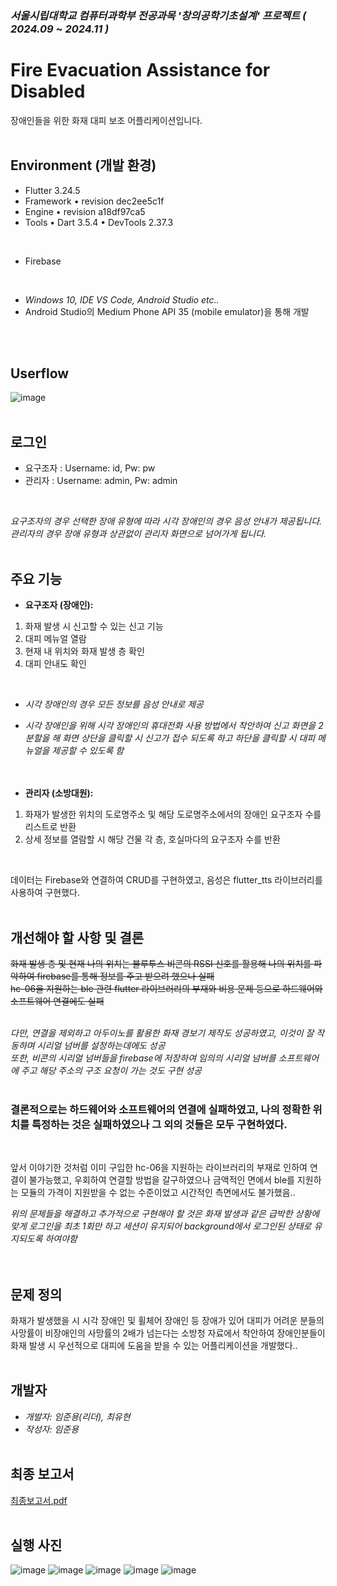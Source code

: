 ### *서울시립대학교 컴퓨터과학부 전공과목 '창의공학기초설계' 프로젝트 ( 2024.09 ~ 2024.11 )*

# Fire Evacuation Assistance for Disabled

 장애인들을 위한 화재 대피 보조 어플리케이션입니다.
<br/><br/>

## Environment (개발 환경)

- Flutter 3.24.5
- Framework • revision dec2ee5c1f
- Engine • revision a18df97ca5
- Tools • Dart 3.5.4 • DevTools 2.37.3
<br/>

- Firebase
<br/>

 - *Windows 10, IDE VS Code, Android Studio etc..*
 - Android Studio의 Medium Phone API 35 (mobile emulator)을 통해 개발
  
<br/><br/>

## Userflow
![image](https://github.com/user-attachments/assets/e35aabf5-768d-4644-b8ce-10d0c6dfbbbd)
<br/><br/>

## 로그인   

- 요구조자 : Username: id, Pw: pw
- 관리자 : Username: admin, Pw: admin
<br/>

   *요구조자의 경우 선택한 장애 유형에 따라 시각 장애인의 경우 음성 안내가 제공됩니다.*   
   *관리자의 경우 장애 유형과 상관없이 관리자 화면으로 넘어가게 됩니다.*
<br/><br/>

## 주요 기능   

- **요구조자 (장애인):**
1. 화재 발생 시 신고할 수 있는 신고 기능
2. 대피 메뉴얼 열람
3. 현재 내 위치와 화재 발생 층 확인
4. 대피 안내도 확인   
<br/>

- *시각 장애인의 경우 모든 정보를 음성 안내로 제공*   
- *시각 장애인을 위해 시각 장애인의 휴대전화 사용 방법에서 착안하여 신고 화면을 2분할을 해 화면 상단을 클릭할 시 신고가 접수 되도록 하고 하단을 클릭할 시 대피 메뉴얼을 제공할 수 있도록 함*   
<br/><br/>
   
- **관리자 (소방대원):**
1. 화재가 발생한 위치의 도로명주소 및 해당 도로명주소에서의 장애인 요구조자 수를 리스트로 반환
2. 상세 정보를 열람할 시 해당 건물 각 층, 호실마다의 요구조자 수를 반환
<br/>

데이터는 Firebase와 연결하여 CRUD를 구현하였고, 음성은 flutter_tts 라이브러리를 사용하여 구현했다.
<br/><br/>


## 개선해야 할 사항 및 결론

  ~~화재 발생 층 및 현재 나의 위치는 블루투스 비콘의 RSSI 신호를 활용해 나의 위치를 파악하여 firebase를 통해 정보를 주고 받으려 했으나 실패~~   
  ~~hc-06을 지원하는 ble 관련 flutter 라이브러리의 부재와 비용 문제 등으로 하드웨어와 소프트웨어 연결에도 실패~~   
<br/>

  *다만, 연결을 제외하고 아두이노를 활용한 화재 경보기 제작도 성공하였고, 이것이 잘 작동하며 시리얼 넘버를 설정하는데에도 성공*   
  *또한, 비콘의 시리얼 넘버들을 firebase에 저장하여 임의의 시리얼 넘버를 소프트웨어에 주고 해당 주소의 구조 요청이 가는 것도 구현 성공*         
<br/>

  ### 결론적으로는 하드웨어와 소프트웨어의 연결에 실패하였고, 나의 정확한 위치를 특정하는 것은 실패하였으나 그 외의 것들은 모두 구현하였다.      
  <br/>
  
  앞서 이야기한 것처럼 이미 구입한 hc-06을 지원하는 라이브러리의 부재로 인하여 연결이 불가능했고, 우회하여 연결할 방법을 갈구하였으나 금액적인 면에서 ble를 지원하는 모듈의 가격이 지원받을 수 없는 수준이었고 시간적인 측면에서도 불가했음..
<br/>

  *위의 문제들을 해결하고 추가적으로 구현해야 할 것은 화재 발생과 같은 급박한 상황에 맞게 로그인을 최초 1회만 하고 세션이 유지되어 background에서 로그인된 상태로 유지되도록 하여야함*      
<br/><br/>

## 문제 정의

  화재가 발생했을 시 시각 장애인 및 휠체어 장애인 등 장애가 있어 대피가 어려운 분들의 사망률이 비장애인의 사망률의 2배가 넘는다는 소방청 자료에서 착안하여 장애인분들이 화재 발생 시 우선적으로 대피에 도움을 받을 수 있는 어플리케이션을 개발했다..
<br/><br/>

## 개발자
- *개발자: 임준용(리더), 최유현*
- *작성자: 임준용*
<br/><br/>

## 최종 보고서
[최종보고서.pdf](https://github.com/user-attachments/files/18467555/default.pdf)
<br/><br/>

## 실행 사진
![image](https://github.com/user-attachments/assets/0445587b-302d-414a-878d-02763c930997)
![image](https://github.com/user-attachments/assets/dc8c0ea2-f174-4423-b4e4-f44d25b6e497)
![image](https://github.com/user-attachments/assets/26706110-4367-429a-ad39-2cb8dbefb426)
![image](https://github.com/user-attachments/assets/8e050685-d5ed-4988-8964-61af2249465b)
![image](https://github.com/user-attachments/assets/1075c3f9-1897-4189-b841-eb655f642d16)

